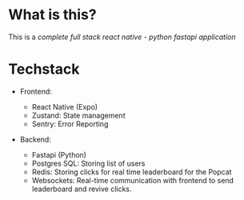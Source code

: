 # What is this?
This is a _*complete full stack react native - python fastapi application*_

# Techstack
- Frontend:
  - React Native (Expo)
  - Zustand: State management
  - Sentry: Error Reporting

- Backend:
  - Fastapi (Python)
  - Postgres SQL: Storing list of users
  - Redis: Storing clicks for real time leaderboard for the Popcat 
  - Websockets: Real-time communication with frontend to send leaderboard and revive clicks.
